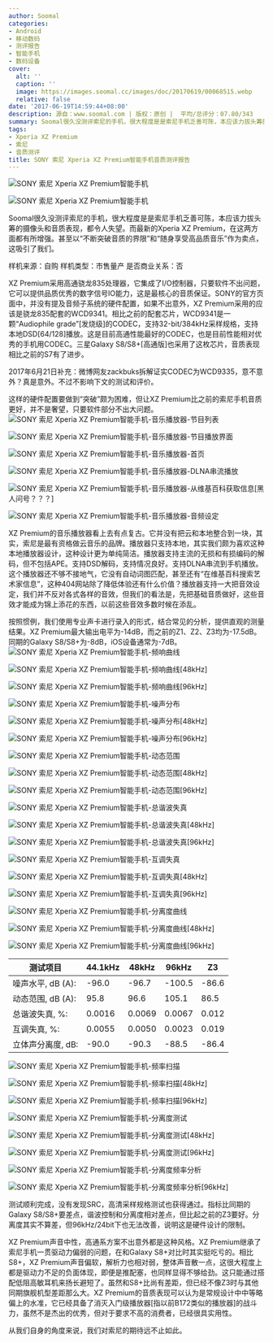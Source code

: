 ```yaml
---
author: Soomal
categories:
- Android
- 移动数码
- 测评报告
- 智能手机
- 数码设备
cover:
  alt: ''
  caption: ''
  image: https://images.soomal.cc/images/doc/20170619/00068515.webp
  relative: false
date: '2017-06-19T14:59:44+08:00'
description: 源自：www.soomal.com | 版权：原创 |  平均/总评分：07.80/343
summary: Soomal很久没测评索尼的手机，很大程度是是索尼手机乏善可陈，本应该力拔头筹的摄像头和音质表现，都令人失望。而最新的Xperia XZ Premium，在这两方面都有所增强。甚至以“不断突破音质的界限”和“随身享受高品质音乐”作为卖点，这吸引了我们。
tags:
- Xperia XZ Premium
- 索尼
- 音质测评
title: SONY 索尼 Xperia XZ Premium智能手机音质测评报告
---
```


![SONY 索尼 Xperia XZ Premium智能手机](https://images.soomal.cc/images/doc/20170612/00068411_01.webp)



![SONY 索尼 Xperia XZ Premium智能手机](https://images.soomal.cc/images/doc/20170612/00068413_01.webp)



Soomal很久没测评索尼的手机，很大程度是是索尼手机乏善可陈，本应该力拔头筹的摄像头和音质表现，都令人失望。而最新的Xperia XZ Premium，在这两方面都有所增强。甚至以“不断突破音质的界限”和“随身享受高品质音乐”作为卖点，这吸引了我们。


样机来源：自购
样机类型：市售量产
是否商业关系：否

XZ Premium采用高通骁龙835处理器，它集成了I/O控制器，只要软件不出问题，它可以提供品质优秀的数字信号IO能力，这是最核心的音质保证。SONY的官方页面中，并没有提及音频子系统的硬件配置，如果不出意外，XZ Premium采用的应该是骁龙835配套的WCD9341。相比之前的配套芯片，WCD9341是一颗“Audiophile grade”[发烧级]的CODEC，支持32-bit/384kHz采样规格，支持本地DSD[64/128]播放。这是目前高通性能最好的CODEC，也是目前性能相对优秀的手机用CODEC。三星Galaxy S8/S8+[高通版]也采用了这枚芯片，音质表现相比之前的S7有了进步。

2017年6月21日补充：微博网友zackbuks拆解证实CODEC为WCD9335，意不意外？真是意外。不过不影响下文的测试和评价。

这样的硬件配置要做到“突破”颇为困难，但让XZ Premium比之前的索尼手机音质更好，并不是奢望，只要软件部分不出大问题。
![SONY 索尼 Xperia XZ Premium智能手机-音乐播放器-节目列表](https://images.soomal.cc/images/doc/20170619/00068483_01.webp)




![SONY 索尼 Xperia XZ Premium智能手机-音乐播放器-节目播放界面](https://images.soomal.cc/images/doc/20170619/00068484_01.webp)




![SONY 索尼 Xperia XZ Premium智能手机-音乐播放器-首页](https://images.soomal.cc/images/doc/20170619/00068485_01.webp)




![SONY 索尼 Xperia XZ Premium智能手机-音乐播放器-DLNA串流播放](https://images.soomal.cc/images/doc/20170619/00068486_01.webp)




![SONY 索尼 Xperia XZ Premium智能手机-音乐播放器-从维基百科获取信息[黑人问号？？？]](https://images.soomal.cc/images/doc/20170619/00068487_01.webp)




![SONY 索尼 Xperia XZ Premium智能手机-音乐播放器-音频设定](https://images.soomal.cc/images/doc/20170619/00068488_01.webp)




XZ Premium的音乐播放器看上去有点复古。它并没有把云和本地整合到一块，其实，索尼是最有资格做云音乐的品牌。播放器只支持本地，其实我们颇为喜欢这种本地播放器设计，这种设计更为单纯简洁。播放器支持主流的无损和有损编码的解码，但不包括APE。支持DSD解码，支持情况良好。支持DLNA串流到手机播放。这个播放器还不够不接地气，它没有自动词图匹配，甚至还有“在维基百科搜索艺术家信息”，这种404网站除了降低体验还有什么价值？播放器支持一大把音效设定，我们并不反对各式各样的音效，但我们的看法是，先把基础音质做好，这些音效才能成为锦上添花的东西，以前这些音效多数时候在添乱。

按照惯例，我们使用专业声卡进行录入的形式，结合常见的分析，提供直观的测量结果。XZ Premium最大输出电平为-14dB，而之前的Z1、Z2、Z3均为-17.5dB。同期的Galaxy S8/S8+为-8dB，iOS设备通常为-7dB。
![SONY 索尼 Xperia XZ Premium智能手机-频响曲线](https://images.soomal.cc/images/doc/20170619/00068489_01.webp)




![SONY 索尼 Xperia XZ Premium智能手机-频响曲线[48kHz]](https://images.soomal.cc/images/doc/20170619/00068490_01.webp)




![SONY 索尼 Xperia XZ Premium智能手机-频响曲线[96kHz]](https://images.soomal.cc/images/doc/20170619/00068491_01.webp)




![SONY 索尼 Xperia XZ Premium智能手机-噪声分布](https://images.soomal.cc/images/doc/20170619/00068492_01.webp)




![SONY 索尼 Xperia XZ Premium智能手机-噪声分布[48kHz]](https://images.soomal.cc/images/doc/20170619/00068493_01.webp)




![SONY 索尼 Xperia XZ Premium智能手机-噪声分布[96kHz]](https://images.soomal.cc/images/doc/20170619/00068494_01.webp)




![SONY 索尼 Xperia XZ Premium智能手机-动态范围](https://images.soomal.cc/images/doc/20170619/00068495_01.webp)




![SONY 索尼 Xperia XZ Premium智能手机-动态范围[48kHz]](https://images.soomal.cc/images/doc/20170619/00068496_01.webp)




![SONY 索尼 Xperia XZ Premium智能手机-动态范围[96kHz]](https://images.soomal.cc/images/doc/20170619/00068497_01.webp)




![SONY 索尼 Xperia XZ Premium智能手机-总谐波失真](https://images.soomal.cc/images/doc/20170619/00068498_01.webp)




![SONY 索尼 Xperia XZ Premium智能手机-总谐波失真[48kHz]](https://images.soomal.cc/images/doc/20170619/00068499_01.webp)




![SONY 索尼 Xperia XZ Premium智能手机-总谐波失真[96kHz]](https://images.soomal.cc/images/doc/20170619/00068500_01.webp)




![SONY 索尼 Xperia XZ Premium智能手机-互调失真](https://images.soomal.cc/images/doc/20170619/00068501_01.webp)




![SONY 索尼 Xperia XZ Premium智能手机-互调失真[48kHz]](https://images.soomal.cc/images/doc/20170619/00068502_01.webp)




![SONY 索尼 Xperia XZ Premium智能手机-互调失真[96kHz]](https://images.soomal.cc/images/doc/20170619/00068503_01.webp)




![SONY 索尼 Xperia XZ Premium智能手机-分离度曲线](https://images.soomal.cc/images/doc/20170619/00068504_01.webp)




![SONY 索尼 Xperia XZ Premium智能手机-分离度曲线[48kHz]](https://images.soomal.cc/images/doc/20170619/00068505_01.webp)




![SONY 索尼 Xperia XZ Premium智能手机-分离度曲线[96kHz]](https://images.soomal.cc/images/doc/20170619/00068506_01.webp)




| 测试项目 | 44.1kHz | 48kHz | 96kHz | Z3 |
| --- | --- | --- | --- | --- |
| 噪声水平, dB (A): | -96.0 | -96.7 | -100.5 | -86.6 |
| 动态范围, dB (A): | 95.8 | 96.6 | 105.1 | 86.5 |
| 总谐波失真, %: | 0.0016 | 0.0069 | 0.0067 | 0.012 |
| 互调失真, %: | 0.0055 | 0.0050 | 0.0023 | 0.019 |
| 立体声分离度, dB: | -90.0 | -90.3 | -88.5 | -86.4 |


![SONY 索尼 Xperia XZ Premium智能手机-频率扫描](https://images.soomal.cc/images/doc/20170619/00068507_01.webp)




![SONY 索尼 Xperia XZ Premium智能手机-频率扫描[48kHz]](https://images.soomal.cc/images/doc/20170619/00068508_01.webp)




![SONY 索尼 Xperia XZ Premium智能手机-频率扫描[96kHz]](https://images.soomal.cc/images/doc/20170619/00068509_01.webp)




![SONY 索尼 Xperia XZ Premium智能手机-分离度测试](https://images.soomal.cc/images/doc/20170619/00068510_01.webp)




![SONY 索尼 Xperia XZ Premium智能手机-分离度测试[48kHz]](https://images.soomal.cc/images/doc/20170619/00068511_01.webp)




![SONY 索尼 Xperia XZ Premium智能手机-分离度测试[96kHz]](https://images.soomal.cc/images/doc/20170619/00068512_01.webp)




![SONY 索尼 Xperia XZ Premium智能手机-分离度频率分析](https://images.soomal.cc/images/doc/20170619/00068513_01.webp)




![SONY 索尼 Xperia XZ Premium智能手机-分离度频率分析[96kHz]](https://images.soomal.cc/images/doc/20170619/00068514_01.webp)




测试顺利完成，没有发现SRC，高清采样规格测试也获得通过。指标比同期的Galaxy S8/S8+要差点，谐波控制和分离度相对差点，但比起之前的Z3要好。分离度其实不算差，但96kHz/24bit下也无法改善，说明这是硬件设计的限制。

XZ Premium声音中性，高通系方案不出意外都是这种风格。XZ Premium继承了索尼手机一贯驱动力偏弱的问题，在和Galaxy S8+对比时其实挺吃亏的。相比S8+，XZ Premium声音偏软，解析力也相对弱，整体声音散一点，这很大程度上都是驱动力不足的负面体现，即便是推配塞，也同样显得不够给劲。这只能通过搭配低阻高敏耳机来扬长避短了。虽然和S8+比尚有差距，但已经不像Z3时与其他同期旗舰机型差距那么大。XZ Premium的音质表现可以认为是常规设计中中等略偏上的水准，它已经具备了消灭入门级播放器[指以前B172类似的播放器]的战斗力，虽然不是杰出的优秀，但对于要求不高的消费者，已经很具实用性。

从我们自身的角度来说，我们对索尼的期待远不止如此。